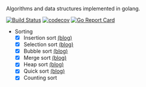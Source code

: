 Algorithms and data structures implemented in golang.

[![Build Status](https://travis-ci.org/billjh/algo.svg?branch=master)](https://travis-ci.org/billjh/algo) [![codecov](https://codecov.io/gh/billjh/algo/branch/master/graph/badge.svg)](https://codecov.io/gh/billjh/algo) [![Go Report Card](https://goreportcard.com/badge/github.com/billjh/algo)](https://goreportcard.com/report/github.com/billjh/algo)

- Sorting
	- [x] Insertion sort [(blog)](https://billjh.github.io/blog/2017/insertion-sort/)
	- [x] Selection sort [(blog)](https://billjh.github.io/blog/2017/selection-sort/)
	- [x] Bubble sort [(blog)](https://billjh.github.io/blog/2017/bubble-sort/)
	- [x] Merge sort [(blog)](https://billjh.github.io/blog/2017/merge-sort/)
	- [x] Heap sort [(blog)](https://billjh.github.io/blog/2017/heap-sort/)
	- [x] Quick sort [(blog)](https://billjh.github.io/blog/2017/quick-sort/)
	- [x] Counting sort
